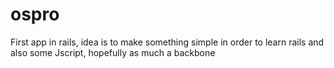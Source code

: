 ospro
=====

First app in rails, idea is to make something simple in order to learn rails and also some Jscript, hopefully as much a backbone
